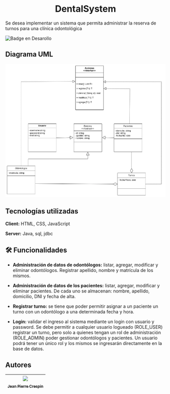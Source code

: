   <h1 align="center"> DentalSystem</h1>

Se desea implementar un sistema que permita administrar la reserva de turnos para una clínica odontológica
   
![Badge en Desarollo](https://img.shields.io/badge/STATUS-EN%20DESAROLLO-green)

## Diagrama UML
![UML](https://raw.githubusercontent.com/JeanPierreCrespin/DentalSystem/developer/system/uml/denta-system-uml.png)

## Tecnologías utilizadas

**Client:** HTML, CSS, JavaScript

**Server:** Java, sql, jdbc

## 🛠️ Funcionalidades
- **Administración de datos de odontólogos:** listar, agregar, modificar y eliminar odontólogos. Registrar apellido, nombre y matrícula de los mismos.

- **Administración de datos de los pacientes:** listar, agregar, modificar y eliminar pacientes. De cada uno se almacenan: nombre, apellido, domicilio, DNI y fecha de alta.

- **Registrar turno:** se tiene que poder permitir asignar a un paciente un turno con un odontólogo a una determinada fecha y hora.

- **Login:** validar el ingreso al sistema mediante un login con usuario y password. Se debe permitir a cualquier usuario logueado (ROLE_USER) registrar un turno, pero solo a quienes tengan un rol de administración (ROLE_ADMIN) poder gestionar odontólogos y pacientes. Un usuario podrá tener un único rol y los mismos se ingresarán directamente en la base de datos.
## Autores

| [<img src="https://avatars.githubusercontent.com/u/72950423?s=400&u=05ffb5a2863cfcec45baebf8d130de4a2a034a28&v=4" width=115><br><sub>Jean Pierre Crespin</sub>](https://github.com/JeanPierreCrespin)
| :---: |
